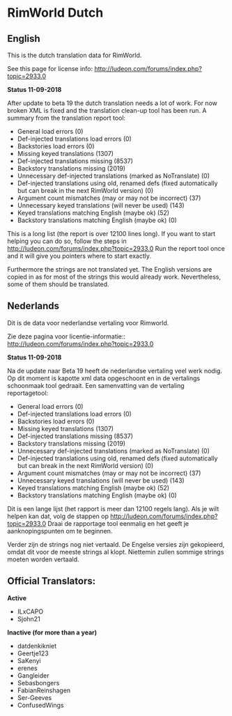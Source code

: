 # RimWorld Dutch
## English
This is the dutch translation data for RimWorld.

See this page for license info:
http://ludeon.com/forums/index.php?topic=2933.0

**Status 11-09-2018**

After update to beta 19 the dutch translation needs a lot of work.
For now broken XML is fixed and the translation clean-up tool has been run.
A summary from the translation report tool:
- General load errors (0)
- Def-injected translations load errors (0)
- Backstories load errors (0)
- Missing keyed translations (1307)
- Def-injected translations missing (8537)
- Backstory translations missing (2019)
- Unnecessary def-injected translations (marked as NoTranslate) (0)
- Def-injected translations using old, renamed defs (fixed automatically but can break in the next RimWorld version) (0)
- Argument count mismatches (may or may not be incorrect) (37) 
- Unnecessary keyed translations (will never be used) (143)
- Keyed translations matching English (maybe ok) (52)
- Backstory translations matching English (maybe ok) (0)

This is a long list (the report is over 12100 lines long). If you want to start helping you can do so, follow the steps in http://ludeon.com/forums/index.php?topic=2933.0
Run the report tool once and it will give you pointers where to start exactly.

Furthermore the strings are not translated yet. The English versions are copied in as for most of the strings this would already work. Nevertheless, some of them should be translated.

## Nederlands
Dit is de data voor nederlandse vertaling voor Rimworld.

Zie deze pagina voor licentie-informatie::
http://ludeon.com/forums/index.php?topic=2933.0

**Status 11-09-2018**

Na de update naar Beta 19 heeft de nederlandse vertaling veel werk nodig.
Op dit moment is kapotte xml data opgeschoont en in de vertalings schoonmaak tool gedraait.
Een samenvatting van de vertaling reportagetool:
- General load errors (0)
- Def-injected translations load errors (0)
- Backstories load errors (0)
- Missing keyed translations (1307)
- Def-injected translations missing (8537)
- Backstory translations missing (2019)
- Unnecessary def-injected translations (marked as NoTranslate) (0)
- Def-injected translations using old, renamed defs (fixed automatically but can break in the next RimWorld version) (0)
- Argument count mismatches (may or may not be incorrect) (37) 
- Unnecessary keyed translations (will never be used) (143)
- Keyed translations matching English (maybe ok) (52)
- Backstory translations matching English (maybe ok) (0)

Dit is een lange lijst (het rapport is meer dan 12100 regels lang). Als je wilt helpen kan dat, volg de stappen op http://ludeon.com/forums/index.php?topic=2933.0
Draai de rapportage tool eenmalig en het geeft je aanknopingspunten om te beginnen.

Verder zijn de strings nog niet vertaald. De Engelse versies zijn gekopieerd, omdat dit voor de meeste strings al klopt. Niettemin zullen sommige strings moeten worden vertaald.

## Official Translators:
**Active**
- ILxCAPO
- Sjohn21

**Inactive (for more than a year)**
- datdenkikniet
- Geertje123
- SaKenyi
- erenes
- Gangleider
- Sebasbongers
- FabianReinshagen
- Ser-Geeves
- ConfusedWings

